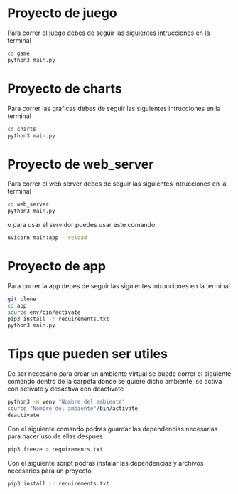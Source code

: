 # Proyecto de juego

Para correr el juego debes de seguir las siguientes intrucciones en la terminal

```sh
cd game
python3 main.py
```

# Proyecto de charts

Para correr las graficas debes de seguir las siguientes intrucciones en la terminal

```sh
cd charts
python3 main.py
```

# Proyecto de web_server

Para correr el web server debes de seguir las siguientes intrucciones en la terminal 

```sh
cd web_server
python3 main.py
```

o para usar el servidor puedes usar este comando

```sh
uvicorn main:app --reload
```


# Proyecto de app

Para correr la app debes de seguir las siguientes intrucciones en la terminal

```sh
git clone
cd app
source env/bin/activate
pip3 install -r requirements.txt
python3 main.py
```

# Tips que pueden ser utiles

De ser necesario para crear un ambiente virtual se puede correr el siguiente comando dentro de la carpeta donde se quiere dicho ambiente, se activa con activate y desactiva con deactivate

```sh
python3 -m venv "Nombre del ambiente"
source "Nombre del ambiente"/bin/activate
deactivate
```

Con el siguiente comando podras guardar las dependencias necesarias para hacer uso de ellas despues

```sh
pip3 freeze > requirements.txt
```

Con el siguiente script podras instalar las dependencias y archivos necesarios para un proyecto

```sh
pip3 install -r requirements.txt
```


